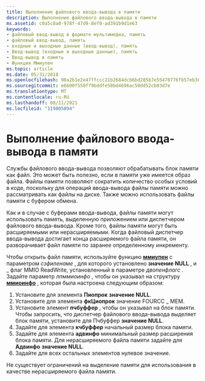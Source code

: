 ```yaml
---
title: Выполнение файлового ввода-вывода в памяти
description: Выполнение файлового ввода-вывода в памяти
ms.assetid: c0a5c8a0-978f-47d9-8ef0-ad391b9d1e63
keywords:
- файловый ввод-вывод в формате мультимедиа, память
- файловый ввод-вывод, память
- входные и выходные данные (ввод-вывод), память
- Ввод-вывод (входные и выходные данные), память
- Ввод-вывод в память
- Функция Ммиупен
ms.topic: article
ms.date: 05/31/2018
ms.openlocfilehash: 90a2b1e2e47ffccc21b2684dcb6bd285b7e55470776fb57eb382a969091a19e8
ms.sourcegitcommit: e6600f550f79bddfe58bd4696ac50dd52cb03d7e
ms.translationtype: MT
ms.contentlocale: ru-RU
ms.lasthandoff: 08/11/2021
ms.locfileid: "119805894"
---
```

# <a name="performing-memory-file-io"></a>Выполнение файлового ввода-вывода в памяти

Службы файлового ввода-вывода позволяют обрабатывать блок памяти как файл. Это может быть полезно, если в памяти уже имеется образ файла. Файлы памяти позволяют сократить количество особых условий в коде, поскольку для операций ввода-вывода файлы памяти можно рассматривать как файлы на диске. Также можно использовать файлы памяти с буфером обмена.

Как и в случае с буферами ввода-вывода, файлы памяти могут использовать память, выделенную приложением или диспетчером файлового ввода-вывода. Кроме того, файлы памяти могут быть расширяемыми или нерасширяемыми. Когда файловый диспетчер ввода-вывода достигает конца расширяемого файла памяти, он разворачивает файл памяти по заранее определенному инкременту.

Чтобы открыть файл памяти, используйте функцию [**ммиупен**](/windows/win32/api/mmiscapi/nf-mmiscapi-mmioopen) с параметром *сзфиленаме* , для которого установлено **значение NULL** , и \_ флаг MMIO ReadWrite, установленный в параметре *двопенфлагс* . Задайте параметр *лпммиоинфо* , чтобы он указывал на структуру [**ммиоинфо**](/previous-versions//dd757322(v=vs.85)) , которая была настроена следующим образом:

1.  Установите для элемента **Пиопрок** **значение NULL**.
2.  Установите для элемента **фкЦиопрок** значение FOURCC \_ MEM.
3.  Установите элемент **пчбуффер** , чтобы он указывал на блок памяти. Чтобы запросить, что диспетчер файлового ввода-вывода выделяет блок памяти, установите  для Пчбуффер **значение NULL**.
4.  Задайте для элемента **кчбуффер** начальный размер блока памяти.
5.  Задайте для элемента **адвинфо** минимальный размер расширения блока памяти. Для нерасширяемого файла памяти задайте для **Адвинфо** **значение NULL**.
6.  Задайте для всех остальных элементов нулевое значение.

Не существует ограничений на выделение памяти для использования в качестве нерасширяемого файла памяти.

 

 